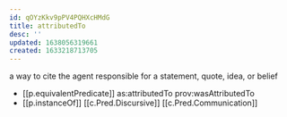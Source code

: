 ```yaml
---
id: qOYzKkv9pPV4PQHXcHMdG
title: attributedTo
desc: ''
updated: 1638056319661
created: 1633218713705
---
```


a way to cite the agent responsible for a statement, quote, idea, or belief

- [[p.equivalentPredicate]] as:attributedTo prov:wasAttributedTo
- [[p.instanceOf]] [[c.Pred.Discursive]] [[c.Pred.Communication]]
